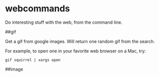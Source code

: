 webcommands
==========

Do interesting stuff with the web, from the command line.

##gif

Get a gif from google images. Will return one random gif from the search.

For example, to open one in your favorite web browser on a Mac, try:

`gif squirrel | xargs open`


##image
